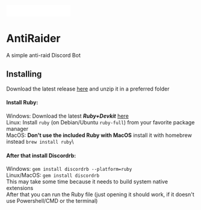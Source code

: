 ![AntiRaider](https://raw.githubusercontent.com/Fossium-Team/AntiRaider/main/images/AntiRaider_Full_White.png)
# AntiRaider
A simple anti-raid Discord Bot

## Installing
Download the latest release [here](https://github/Fossium-Team/AntiRaider/releases/latest) and unzip it in a preferred folder
#### Install Ruby:
  Windows: Download the latest ***Ruby+Devkit*** [here](https://rubyinstaller.org/downloads/)\
  Linux: Install `ruby` (on Debian/Ubuntu `ruby-full`) from your favorite package manager\
  MacOS: **Don't use the included Ruby with MacOS** install it with homebrew instead `brew install ruby`\
#### After that install Discordrb:
  Windows: `gem install discordrb --platform=ruby`\
  Linux/MacOS: `gem install discordrb`\
This may take some time because it needs to build system native extensions\
After that you can run the Ruby file (just opening it should work, if it doesn't use Powershell/CMD or the terminal)
